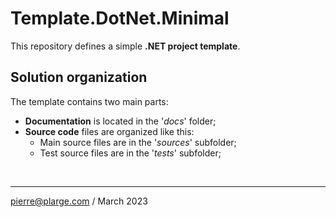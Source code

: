 # Template.DotNet.Minimal

This repository defines a simple **.NET project template**.

## Solution organization

The template contains two main parts:

- **Documentation** is located in the '_docs_' folder;
- **Source code** files are organized like this:
  - Main source files are in the '_sources_' subfolder;
  - Test source files are in the '_tests_' subfolder;

&nbsp;

---

[pierre@plarge.com](mailto:pierre@plarge.com) / March 2023
